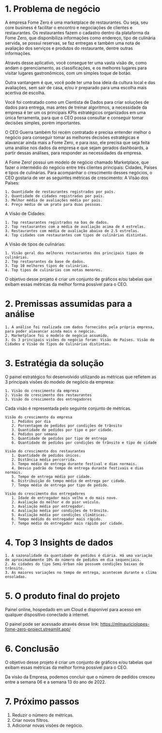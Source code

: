 # 1. Problema de negócio

A empresa Fome Zero é uma marketplace de restaurantes. Ou seja, seu core business é facilitar o encontro e negociações de clientes e restaurantes. Os restaurantes fazem o cadastro dentro da plataforma da Fome Zero, que disponibiliza informações como endereço, tipo de culinária servida, se possui reservas, se faz entregas e também uma nota de avaliação dos serviços e produtos do restaurante, dentre outras informações.

Através desse aplicativo, você consegue ter uma vasta visão de, como andam o gerenciamento, as classificações, e os melhores lugares para visitar lugares gastronômicos, com um simples toque de botão.

Outra vantangem é que, você pode ter uma boa ideia da cultura local e das avaliações, sem sair de casa, e/ou ir preparado para uma escolha mais acertiva de escolha.

Você foi contratado como um Cientista de Dados para criar soluções de dados para entrega, mas antes de treinar algoritmos, a necessidade da empresa é ter um os principais KPIs estratégicos organizados em uma única ferramenta, para que o CEO possa consultar e conseguir tomar decisões simples, porém importantes.

O CEO Guerra também foi recém contratado e precisa entender melhor o negócio para conseguir tomar as melhores decisões estratégicas e alavancar ainda mais a Fome Zero, e para isso, ele precisa que seja feita uma análise nos dados da empresa e que sejam gerados dashboards, a partir dessas análises, para responder as necessidades da empresa.

A Fome Zero! possui um modelo de negócio chamado Marketplace, que fazer o intermédio do negócio entre três clientes principais: Cidades, Países e tipos de culinárias. Para acompanhar o crescimento desses negócios, o CEO gostaria de ver as seguintes métricas de crescimento:
A Visão dos Países:

    1. Quantidade de restaurantes registrados por país.
    2. Quantidade de cidades registradas por país.
    3. Melhor média de avaliações média por país.
    4. Preço médio de um prato para duas pessoas.

A Visão de Cidades:

    1. Top restaurantes registrados na bas de dados.
    2. Top restaurantes com a média de avaliação acima de 4 estrelas.
    3. Restaurantes com média de avaliação abaixo de 2.5 estrelas.
    4. Top cidades com restaurantes com tipos de culinárias distintas.

A Visão de tipos de culinárias:

    1. Visão geral dos melhores restaurantes dos principais tipos de culinárias.
    2. Top restaurantes da base de dados.
    3. Top 10 melhores tipos de culinárias.
    4. Top tipos de culinárias com notas menores.

O objetivo desse projeto é criar um conjunto de gráficos e/ou tabelas que exibam essas métricas da melhor forma possível para o CEO.

# 2. Premissas assumidas para a análise

    1. A análise foi realizada com dados fornecidos pela própria empresa, para poder alavancar ainda mais o negócio.
    2. Marketplace foi o modelo de negócio assumido.
    3. Os 3 principais visões do negócio foram: Visão de Países. Visão de Cidades e Visão de Tipos de Culinárias distintas.

# 3. Estratégia da solução

O painel estratégico foi desenvolvido utilizando as métricas que refletem as 3 principais visões do modelo de negócio da empresa:

    1. Visão do crescimento da empresa
    2. Visão do crescimento dos restaurantes
    3. Visão do crescimento dos entregadores

Cada visão é representada pelo seguinte conjunto de métricas.

    Visão do crescimento da empresa
       1. Pedidos por dia
       2. Porcentagem de pedidos por condições de trânsito
       3. Quantidade de pedidos por tipo e por cidade.
       4. Pedidos por semana
       5. Quantidade de pedidos por tipo de entrega
       6. Quantidade de pedidos por condições de trânsito e tipo de cidade

    Visão do crescimento dos restaurantes
       1. Quantidade de pedidos únicos.
       2. Distância média percorrida.
       3. Tempo médio de entrega durante festival e dias normais.
       4. Desvio padrão do tempo de entrega durante festivais e dias normais.
       5. Tempo de entrega médio por cidade.
       6. Distribuição do tempo médio de entrega por cidade.
       7. Tempo médio de entrega por tipo de pedido.

    Visão do crescimento dos entregadores
       1. Idade do entregador mais velho e do mais novo.
       2. Avaliação do melhor e do pior veículo.
       3. Avaliação média por entregador.
       4. Avaliação média por condições de trânsito.
       5. Avaliação média por condições climáticas.
       6. Tempo médido do entregador mais rápido.
       7. Tempo médio do entregador mais rápido por cidade.

# 4. Top 3 Insights de dados

    1. A sazonalidade da quantidade de pedidos é diária. Há uma variação de aproximadamente 10% do número de pedidos em dia sequenciais.
    2. As cidades do tipo Semi-Urban não possuem condições baixas de trânsito.
    3. As maiores variações no tempo de entrega, acontecem durante o clima ensoladao.

# 5. O produto final do projeto

Painel online, hospedado em um Cloud e disponível para acesso em qualquer dispositivo conectado à internet.

O painel pode ser acessado através desse link: https://mlmauriciolopes-fome-zero-project.streamlit.app/

# 6. Conclusão

O objetivo desse projeto é criar um conjunto de gráficos e/ou tabelas que exibam essas métricas da melhor forma possível para o CEO.

Da visão da Empresa, podemos concluir que o número de pedidos cresceu entre a semana 06 e a semana 13 do ano de 2022.

# 7. Próximo passos

   1. Reduzir o número de métricas.
   2. Criar novos filtros.
   3. Adicionar novas visões de negócio.
